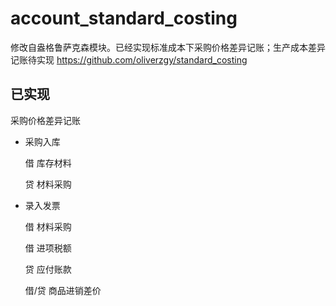 account_standard_costing
========================

修改自盎格鲁萨克森模块。已经实现标准成本下采购价格差异记账；生产成本差异记账待实现  https://github.com/oliverzgy/standard_costing

已实现 
------
采购价格差异记账

- 采购入库

  借 库存材料
  
  贷 材料采购

- 录入发票

  借 材料采购

  借 进项税额

  贷 应付账款

  借/贷 商品进销差价